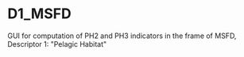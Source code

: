 # D1_MSFD
GUI for computation of PH2 and PH3 indicators in the frame of MSFD, Descriptor 1: "Pelagic Habitat" 
